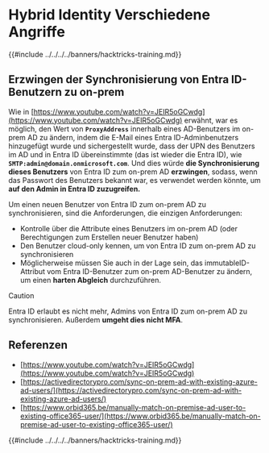 # Hybrid Identity Verschiedene Angriffe

{{#include ../../../../banners/hacktricks-training.md}}


## Erzwingen der Synchronisierung von Entra ID-Benutzern zu on-prem

Wie in [https://www.youtube.com/watch?v=JEIR5oGCwdg](https://www.youtube.com/watch?v=JEIR5oGCwdg) erwähnt, war es möglich, den Wert von **`ProxyAddress`** innerhalb eines AD-Benutzers im on-prem AD zu ändern, indem die E-Mail eines Entra ID-Adminbenutzers hinzugefügt wurde und sichergestellt wurde, dass der UPN des Benutzers im AD und in Entra ID übereinstimmte (das ist wieder die Entra ID), wie **`SMTP:admin@domain.onmicrosoft.com`**. Und dies würde **die Synchronisierung dieses Benutzers** von Entra ID zum on-prem AD **erzwingen**, sodass, wenn das Passwort des Benutzers bekannt war, es verwendet werden könnte, um **auf den Admin in Entra ID zuzugreifen.**

Um einen neuen Benutzer von Entra ID zum on-prem AD zu synchronisieren, sind die Anforderungen, die einzigen Anforderungen:

- Kontrolle über die Attribute eines Benutzers im on-prem AD (oder Berechtigungen zum Erstellen neuer Benutzer haben)
- Den Benutzer cloud-only kennen, um von Entra ID zum on-prem AD zu synchronisieren
- Möglicherweise müssen Sie auch in der Lage sein, das immutableID-Attribut vom Entra ID-Benutzer zum on-prem AD-Benutzer zu ändern, um einen **harten Abgleich** durchzuführen.


> [!CAUTION]
> Entra ID erlaubt es nicht mehr, Admins von Entra ID zum on-prem AD zu synchronisieren.
> Außerdem **umgeht dies nicht MFA**.



## Referenzen

- [https://www.youtube.com/watch?v=JEIR5oGCwdg](https://www.youtube.com/watch?v=JEIR5oGCwdg)
- [https://activedirectorypro.com/sync-on-prem-ad-with-existing-azure-ad-users/](https://activedirectorypro.com/sync-on-prem-ad-with-existing-azure-ad-users/)
- [https://www.orbid365.be/manually-match-on-premise-ad-user-to-existing-office365-user/](https://www.orbid365.be/manually-match-on-premise-ad-user-to-existing-office365-user/)

{{#include ../../../../banners/hacktricks-training.md}}
